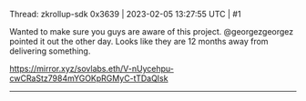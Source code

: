 Thread: zkrollup-sdk
0x3639 | 2023-02-05 13:27:55 UTC | #1

Wanted to make sure you guys are aware of this project.  @georgezgeorgez pointed it out the other day.  Looks like they are 12 months away from delivering something.   

https://mirror.xyz/sovlabs.eth/V-nUycehpu-cwCRaStz7984mYGOKpRGMyC-tTDaQIsk

-------------------------

